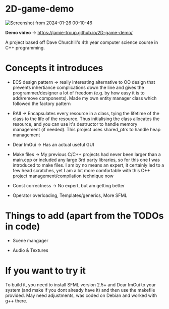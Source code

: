 # 2D-game-demo

![Screenshot from 2024-01-26 00-10-46](https://github.com/Jamie-Troup/2D-game-demo/assets/150353016/4dd45f8f-663e-42aa-9ce5-98eb184114c7)

__Demo video__ -> https://jamie-troup.github.io/2D-game-demo/

A project based off Dave Churchill's 4th year computer science course in C++ programming.

# Concepts it introduces

- ECS design pattern -> really interesting alternative to OO design that prevents inhertiance complications down the line and gives the programmer/designer a lot of freedom (e.g. by how easy it is to add/remove components). Made my own entity manager class which followed the factory pattern

- RAII -> Encapsulates every resource in a class, tying the lifetime of the class to the life of the resource. Thus initialising the class allocates the resource, and you can use it's destructor to handle memory management (if needed). This project uses shared_ptrs to handle heap management

- Dear ImGui -> Has an actual useful GUI

- Make files -> My previous C/C++ projects had never been larger than a main.cpp or included any large 3rd party libraries, so for this one I was introduced to make files. I am by no means an expert, it certainly led to a few head scratches, yet I am a lot more comfortable with this C++ project management/compilation technique now

- Const correctness -> No expert, but am getting better

- Operator overloading, Templates/generics, More SFML

# Things to add (apart from the TODOs in code)

- Scene mangager

- Audio & Textures
  
# If you want to try it

To build it, you need to install SFML version 2.5+ and Dear ImGui to your system (and make if you dont already have it) and then use the makefile provided. May need adjustments, was coded on Debian and worked with g++ there.
